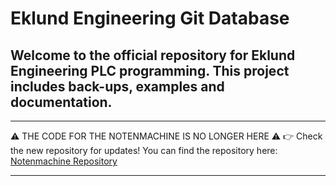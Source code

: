 # Eklund Engineering Git Database

## Welcome to the official repository for Eklund Engineering PLC programming. This project includes back-ups, examples and documentation.

---
⚠️ THE CODE FOR THE NOTENMACHINE IS NO LONGER HERE ⚠️
👉 Check the new repository for updates!
 You can find the repository here: [Notenmachine Repository](https://github.com/AlbertjanPieffers/Eklund_Engineering_Notenmachine/tree/main)

---
